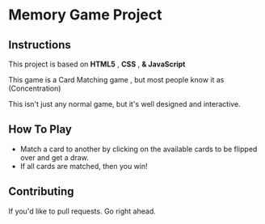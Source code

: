 # Memory Game Project

## Instructions

This project is based on **HTML5** , **CSS** , **& JavaScript**

This game is a Card Matching game , but most people know it as (Concentration)

This isn't just any normal game, but it's well designed and interactive.

## How To Play
* Match a card to another by clicking on the available cards to be flipped over and get a draw.
* If all cards are matched, then you win!

## Contributing

If you'd like to pull requests. Go right ahead.
